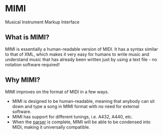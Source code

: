 # MIMI
Musical Instrument Markup Interface

## What is MIMI?
MIMI is essentially a human-readable version of MIDI. It has a syntax similar to that of XML, which makes it very easy for humans to write music and understand music that has already been written just by using a text file - no notation software required!

## Why MIMI?
MIMI improves on the format of MIDI in a few ways.

- MIMI is designed to be human-readable, meaning that anybody can sit down and type a song in MIMI format with no need for external software.
- MIMI has support for different tunings, i.e. A432, A440, etc.
- When the [parser](https://github.com/mimipy) is complete, MIMI will be able to be condensed into MIDI, making it universally compatible.
